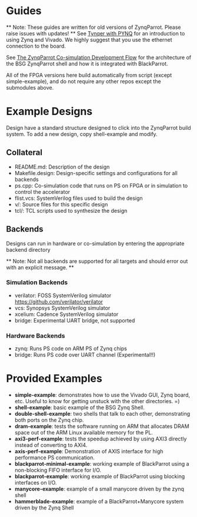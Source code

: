 
# Guides
** Note: These guides are written for old versions of ZynqParrot. Please raise issues with updates! **
See [Tynqer with PYNQ](https://docs.google.com/document/d/1U9XIxLkjbI1vQR5hxjk8SzqqQ3sM2hCMUXfoK3tGwBU/edit#heading=h.souq55b38m0y) for an introduction to using Zynq and Vivado. We highly suggest that you use the ethernet connection to the board.

See [The ZynqParrot Co-simulation Development Flow](https://docs.google.com/document/d/1mBLb9BgQSIv25p59MPj0a4c-TfvwlfqXeuFlZFBVzAY/edit) for the architecture of the BSG ZynqParrot shell and how it is integrated with BlackParrot.

All of the FPGA versions here build automatically from script (except simple-example), and do not require any other repos except the submodules above.

# Example Designs

Design have a standard structure designed to click into the ZynqParrot build system. To add a new design, copy shell-example and modify.

## Collateral

- README.md: Description of the design
- Makefile.design: Design-specific settings and configurations for all backends
- ps.cpp: Co-simulation code that runs on PS on FPGA or in simulation to control the accelerator
- flist.vcs: SystemVerilog files used to build the design
- v/: Source files for this specific design
- tcl/: TCL scripts used to synthesize the design

## Backends

Designs can run in hardware or co-simulation by entering the appropriate backend directory

** Note: Not all backends are supported for all targets and should error out with an explicit message. **

### Simulation Backends

- verilator: FOSS SystemVerilog simulator https://github.com/verilator/verilator
- vcs: Synopsys SystemVerilog simulator
- xcelium: Cadence SystemVerilog simulator
- bridge: Experimental UART bridge, not supported

### Hardware Backends

- zynq: Runs PS code on ARM PS of Zynq chips
- bridge: Runs PS code over UART channel (Experimental!!)

# Provided Examples

- **simple-example**: demonstrates how to use the Vivado GUI, Zynq board, etc. Useful to know for getting unstuck with the other directories. =)
- **shell-example**: basic example of the BSG Zynq Shell.
- **double-shell-example**: two shells that talk to each other, demonstrating both ports on the Zynq chip.
- **dram-example**: tests the software running on ARM that allocates DRAM space out of the ARM Linux available memory for the PL.
- **axi3-perf-example**: tests the speedup achieved by using AXI3 directly instead of converting to AXI4.
- **axis-perf-example**: Demonstration of AXIS interface for high performance PS communication.
- **blackparrot-minimal-example**: working example of BlackParrot using a non-blocking FIFO interface for I/O.
- **blackparrot-example**: working example of BlackParrot using blocking interfaces on I/O.
- **manycore-example**: example of a small manycore driven by the zynq shell
- **hammerblade-example**: example of a BlackParrot+Manycore system driven by the Zynq Shell

